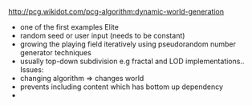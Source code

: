 http://pcg.wikidot.com/pcg-algorithm:dynamic-world-generation

* one of the first examples Elite
* random seed or user input (needs to be constant)
* growing the playing field iteratively using pseudorandom number generator techniques
* usually top-down subdivision e.g fractal and LOD implementations..
  Issues:
* changing algorithm => changes world
* prevents including content which has bottom up dependency
* 
